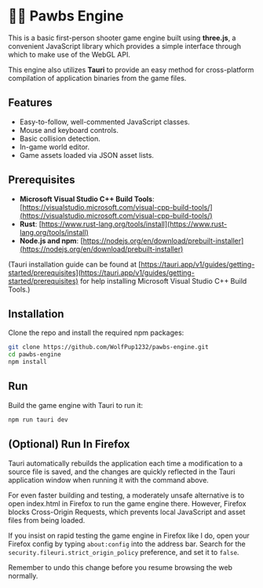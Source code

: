 # 🏳️‍⚧️ Pawbs Engine

This is a basic first-person shooter game engine built using **three.js**, a convenient JavaScript library which provides a simple interface through which to make use of the WebGL API.

This engine also utilizes **Tauri** to provide an easy method for cross-platform compilation of application binaries from the game files.

## Features

- Easy-to-follow, well-commented JavaScript classes.
- Mouse and keyboard controls.
- Basic collision detection.
- In-game world editor.
- Game assets loaded via JSON asset lists.

## Prerequisites

- **Microsoft Visual Studio C++ Build Tools**: [https://visualstudio.microsoft.com/visual-cpp-build-tools/](https://visualstudio.microsoft.com/visual-cpp-build-tools/)
- **Rust**: [https://www.rust-lang.org/tools/install](https://www.rust-lang.org/tools/install)
- **Node.js and npm**: [https://nodejs.org/en/download/prebuilt-installer](https://nodejs.org/en/download/prebuilt-installer)

(Tauri installation guide can be found at [https://tauri.app/v1/guides/getting-started/prerequisites](https://tauri.app/v1/guides/getting-started/prerequisites) for help installing Microsoft Visual Studio C++ Build Tools.)

## Installation

Clone the repo and install the required npm packages:

```bash
git clone https://github.com/WolfPup1232/pawbs-engine.git
cd pawbs-engine
npm install
```


## Run

Build the game engine with Tauri to run it:

```bash
npm run tauri dev
```

## (Optional) Run In Firefox

Tauri automatically rebuilds the application each time a modification to a source file is saved, and the changes are quickly reflected in the Tauri application window when running it with the command above.

For even faster building and testing, a moderately unsafe alternative is to open index.html in Firefox to run the game engine there. However, Firefox blocks Cross-Origin Requests, which prevents local JavaScript and asset files from being loaded.

If you insist on rapid testing the game engine in Firefox like I do, open your Firefox config by typing `about:config` into the address bar. Search for the `security.fileuri.strict_origin_policy` preference, and set it to `false`.

Remember to undo this change before you resume browsing the web normally.